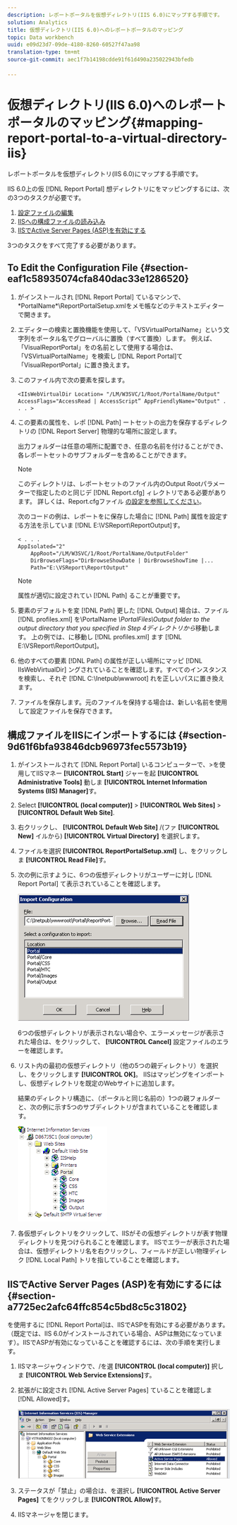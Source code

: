 ```yaml
---
description: レポートポータルを仮想ディレクトリ(IIS 6.0)にマップする手順です。
solution: Analytics
title: 仮想ディレクトリ(IIS 6.0)へのレポートポータルのマッピング
topic: Data workbench
uuid: e09d23d7-09de-4180-8260-60527f47aa98
translation-type: tm+mt
source-git-commit: aec1f7b14198cdde91f61d490a235022943bfedb

---
```



# 仮想ディレクトリ(IIS 6.0)へのレポートポータルのマッピング{#mapping-report-portal-to-a-virtual-directory-iis}

レポートポータルを仮想ディレクトリ(IIS 6.0)にマップする手順です。

IIS 6.0上の仮 [!DNL Report Portal] 想ディレクトリにをマッピングするには、次の3つのタスクが必要です。

1. [設定ファイルの編集](../../../../home/c-rpt-oview/c-install-rpt-port/c-virtual-dir/c-map-rpt-port-vdir-6.md#section-eaf1c58935074cfa840dac33e1286520)
1. [IISへの構成ファイルの読み込み](../../../../home/c-rpt-oview/c-install-rpt-port/c-virtual-dir/c-map-rpt-port-vdir-6.md#section-9d61f6bfa93846dcb96973fec5573b19)
1. [IISでActive Server Pages (ASP)を有効にする](../../../../home/c-rpt-oview/c-install-rpt-port/c-virtual-dir/c-map-rpt-port-vdir-6.md#section-a7725ec2afc64ffc854c5bd8c5c31802)

3つのタスクをすべて完了する必要があります。

## To Edit the Configuration File {#section-eaf1c58935074cfa840dac33e1286520}

1. がインストールされ [!DNL Report Portal] ているマシンで、\*PortalName*\ReportPortalSetup.xmlをメモ帳などのテキストエディターで開きます。

1. エディターの検索と置換機能を使用して、「VSVirtualPortalName」という文字列をポータル名でグローバルに置換（すべて置換）します。 例えば、「VisualReportPortal」をの名前として使用する場合は、「VSVirtualPortalName」を検索し [!DNL Report Portal]て「VisualReportPortal」に置き換えます。
1. このファイル内で次の要素を探します。

   ```
   <IIsWebVirtualDir Location= "/LM/W3SVC/1/Root/PortalName/Output" AccessFlags="AccessRead | AccessScript” AppFriendlyName="Output" . . . >
   ```

1. この要素の属性を、レポ [!DNL Path] ートセットの出力を保存するディレクトリの [!DNL Report Server] 物理的な場所に設定します。

   出力フォルダーは任意の場所に配置でき、任意の名前を付けることができ、各レポートセットのサブフォルダーを含めることができます。

   >[!NOTE]
   >
   >このディレクトリは、レポートセットのファイル内のOutput Rootパラメーターで指定したのと同じデ [!DNL Report.cfg] ィレクトリである必要があります。 詳しくは、Report.cfgファイル [の設定を参照してください](../../../../home/c-rpt-oview/c-admin-rpt/c-config-rpt-files.md#concept-cf4b95344fcb4c8c877db91e5f1d345d)。

   次のコードの例は、レポートをに保存した場合に [!DNL Path] 属性を設定する方法を示していま [!DNL E:\VSReport\ReportOutput]す。

   ```
   < . . . 
   AppIsolated="2" 
       AppRoot="/LM/W3SVC/1/Root/PortalName/OutputFolder" 
       DirBrowseFlags="DirBrowseShowDate | DirBrowseShowTime |...  
       Path="E:\VSReport\ReportOutput"
   ```

   >[!NOTE]
   >
   >属性が適切に設定されてい [!DNL Path] ることが重要です。

1. 要素のデフォルトを変 [!DNL Path] 更した [!DNL Output] 場合は、ファイル [!DNL profiles.xml] を\PortalName *\PortalFiles\Output folder to the output directory that you specified in Step 4ディレクトリから*&#x200B;移動します。 上の例では、に移動し [!DNL profiles.xml] ます [!DNL E:\VSReport\ReportOutput]。

1. 他のすべての要素 [!DNL Path] の属性が正しい場所にマッピ [!DNL IIsWebVirtualDir] ングされていることを確認します。すべてのインスタンスを検索し、それぞ [!DNL C:\Inetpub\wwwroot] れを正しいパスに置き換えます。

1. ファイルを保存します。元のファイルを保持する場合は、新しい名前を使用して設定ファイルを保存できます。

## 構成ファイルをIISにインポートするには {#section-9d61f6bfa93846dcb96973fec5573b19}

1. がインストールされて [!DNL Report Portal] いるコンピューターで、>を使用してIISマネー **[!UICONTROL Start]** ジャーを起 **[!UICONTROL Administrative Tools]** 動しま **[!UICONTROL Internet Information Systems (IIS) Manager]**&#x200B;す。

1. Select **[!UICONTROL (local computer)]** > **[!UICONTROL Web Sites]** > **[!UICONTROL Default Web Site]**.

1. 右クリックし、 **[!UICONTROL Default Web Site]** /(ファ **[!UICONTROL New]** イルから) **[!UICONTROL Virtual Directory]** を選択します。

1. ファイルを選択 **[!UICONTROL ReportPortalSetup.xml]** し、をクリックしま **[!UICONTROL Read File]**&#x200B;す。

1. 次の例に示すように、6つの仮想ディレクトリがユーザーに対し [!DNL Report Portal] て表示されていることを確認します。

   ![](assets/rptPort_dia_VirDirs.png)

   6つの仮想ディレクトリが表示されない場合や、エラーメッセージが表示された場合は、をクリックして、 **[!UICONTROL Cancel]** 設定ファイルのエラーを確認します。

1. リスト内の最初の仮想ディレクトリ（他の5つの親ディレクトリ）を選択し、をクリックします **[!UICONTROL OK]**。 IISはマッピングをインポートし、仮想ディレクトリを既定のWebサイトに追加します。

   結果のディレクトリ構造に、（ポータルと同じ名前の）1つの親フォルダーと、次の例に示す5つのサブディレクトリが含まれていることを確認します。

   ![](assets/rptPort_scrn_VirDirs_Installed.png)

1. 各仮想ディレクトリをクリックして、IISがその仮想ディレクトリが表す物理ディレクトリを見つけられることを確認します。 IISでエラーが表示された場合は、仮想ディレクトリ名を右クリックし、フィールドが正しい物理ディレク [!DNL Local Path] トリを指していることを確認します。

## IISでActive Server Pages (ASP)を有効にするには {#section-a7725ec2afc64ffc854c5bd8c5c31802}

を使用するに [!DNL Report Portal]は、IISでASPを有効にする必要があります。 （既定では、IIS 6.0がインストールされている場合、ASPは無効になっています）。IISでASPが有効になっていることを確認するには、次の手順を実行します。

1. IISマネージャウィンドウで、/を選 **[!UICONTROL (local computer)]** 択しま **[!UICONTROL Web Service Extensions]**&#x200B;す。
1. 拡張がに設定され [!DNL Active Server Pages] ていることを確認しま [!DNL Allowed]す。

   ![](assets/report_aspenable.png)

1. ステータスが「禁止」の場合は、を選択し **[!UICONTROL Active Server Pages]** てをクリックしま **[!UICONTROL Allow]**&#x200B;す。
1. IISマネージャを閉じます。

